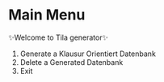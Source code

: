 # Main Menu

✨Welcome to Tila generator✨

1. Generate a Klausur Orientiert Datenbank
2. Delete a Generated Datenbank
3. Exit